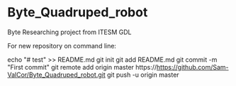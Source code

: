 # Byte_Quadruped_robot
Byte Researching project from ITESM GDL

For new repository on command line:

echo "# test" >> README.md
git init
git add README.md
git commit -m "First commit"
git remote add origin master https://https://github.com/Sam-ValCor/Byte_Quadruped_robot.git
git push -u origin master
